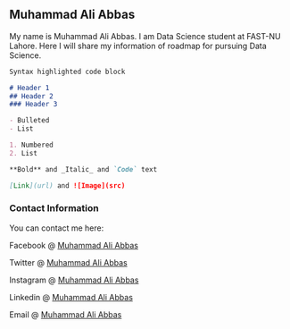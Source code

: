 ## Muhammad Ali Abbas

My name is Muhammad Ali Abbas. I am Data Science student at FAST-NU Lahore. Here I will share my information of roadmap for pursuing Data Science.

```markdown
Syntax highlighted code block

# Header 1
## Header 2
### Header 3

- Bulleted
- List

1. Numbered
2. List

**Bold** and _Italic_ and `Code` text

[Link](url) and ![Image](src)
```

### Contact Information

You can contact me here:
 
 Facebook @ [Muhammad Ali Abbas](https://www.facebook.com/aaliabbaas)
 
 Twitter @ [Muhammad Ali Abbas](https://twitter.com/to_aliabbas)
 
 Instagram @ [Muhammad Ali Abbas](https://instagram.com/to_aliabbas)
 
 Linkedin @ [Muhammad Ali Abbas](https://linkedin.com/in/aaliabbaas)
 
 Email @ [Muhammad Ali Abbas](https://)
 
